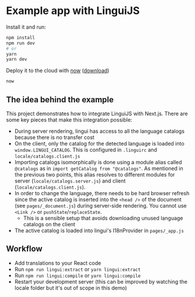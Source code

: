<!-- [![Deploy to now](https://deploy.now.sh/static/button.svg)](https://deploy.now.sh/?repo=https://github.com/zeit/next.js/tree/master/examples/with-lingui) -->

# Example app with LinguiJS

<!-- ## How to use

### Using `create-next-app`

Execute [`create-next-app`](https://github.com/segmentio/create-next-app) with [Yarn](https://yarnpkg.com/lang/en/docs/cli/create/) or [npx](https://github.com/zkat/npx#readme) to bootstrap the example:

```bash
npx create-next-app --example with-lingui with-lingui-app
# or
yarn create next-app --example with-lingui with-lingui-app
```

### Download manually

Download the example:

```bash
curl https://codeload.github.com/zeit/next.js/tar.gz/canary | tar -xz --strip=2 next.js-canary/examples/with-lingui
cd with-lingui
``` -->

Install it and run:

```bash
npm install
npm run dev
# or
yarn
yarn dev
```

Deploy it to the cloud with [now](https://zeit.co/now) ([download](https://zeit.co/download))

```bash
now
```

## The idea behind the example

This project demonstrates how to integrate LinguiJS with Next.js. There are some key pieces that make this integration possible:

- During server rendering, lingui has access to all the language catalogs because there is no transfer cost
- On the client, only the catalog for the detected language is loaded into `window.LINGUI_CATALOG`. This is configured in `.linguirc` and `locale/catalogs.client.js`
- Importing catalogs isomorphically is done using a module alias called `@catalogs` as in `import getCatalog from "@catalogs"`. As mentioned in the previous two points, this alias resolves to different modules for server (`locale/catalogs.server.js`) and client (`locale/catalogs.client.js`).
- In order to change the language, there needs to be hard browser refresh since the active catalog is inserted into the `<head />` of the document (see `pages/_document.js`) during server-side rendering. You cannot use `<Link />` or `pushState`/`replaceState`.
  - This is a sensible setup that avoids downloading unused language catalogs on the client
- The active catalog is loaded into lingui's I18nProvider in `pages/_app.js`

## Workflow

- Add translations to your React code
- Run `npm run lingui:extract` or `yarn lingui:extract`
- Run `npm run lingui:compile` or `yarn lingui:compile`
- Restart your development server (this can be improved by watching the locale folder but it's out of scope in this demo)
